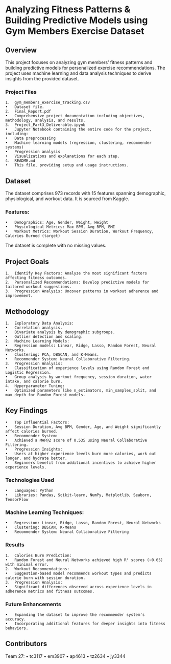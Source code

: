 # Analyzing Fitness Patterns & Building Predictive Models using Gym Members Exercise Dataset

## Overview

This project focuses on analyzing gym members’ fitness patterns and building predictive models for personalized exercise recommendations. The project uses machine learning and data analysis techniques to derive insights from the provided dataset.

### Project Files
	1.	gym_members_exercise_tracking.csv
	•	Dataset file.
	2.	Final_Report.pdf
	•	Comprehensive project documentation including objectives, methodology, analysis, and results.
	3.	Project_Part3_Deliverable.ipynb
	•	Jupyter Notebook containing the entire code for the project, including:
	•	Data preprocessing
	•	Machine learning models (regression, clustering, recommender systems)
	•	Progression analysis
	•	Visualizations and explanations for each step.
	4.	README.md
	•	This file, providing setup and usage instructions.

## Dataset

The dataset comprises 973 records with 15 features spanning demographic, physiological, and workout data. It is sourced from Kaggle.

### Features:
	•	Demographics: Age, Gender, Weight, Height
	•	Physiological Metrics: Max BPM, Avg BPM, BMI
	•	Workout Metrics: Workout Session Duration, Workout Frequency, Calories Burned (target)

The dataset is complete with no missing values.

## Project Goals
	1.	Identify Key Factors: Analyze the most significant factors affecting fitness outcomes.
	2.	Personalized Recommendations: Develop predictive models for tailored workout suggestions.
	3.	Progression Analysis: Uncover patterns in workout adherence and improvement.

## Methodology
	1.	Exploratory Data Analysis:
	•	Correlation analysis.
	•	Bivariate analysis by demographic subgroups.
	•	Outlier detection and scaling.
	2.	Machine Learning Models:
	•	Regression models: Linear, Ridge, Lasso, Random Forest, Neural Networks.
	•	Clustering: PCA, DBSCAN, and K-Means.
	•	Recommender System: Neural Collaborative Filtering.
	3.	Progression Analysis:
	•	Classification of experience levels using Random Forest and Logistic Regression.
	•	Group analysis by workout frequency, session duration, water intake, and calorie burn.
	4.	Hyperparameter Tuning:
	•	Optimized parameters like n_estimators, min_samples_split, and max_depth for Random Forest models.

## Key Findings
	•	Top Influential Factors:
	•	Session Duration, Avg BPM, Gender, Age, and Weight significantly affect calories burned.
	•	Recommender System:
	•	Achieved a MAP@2 score of 0.535 using Neural Collaborative Filtering.
	•	Progression Insights:
	•	Users at higher experience levels burn more calories, work out longer, and hydrate better.
	•	Beginners benefit from additional incentives to achieve higher experience levels.

### Technologies Used
	•	Languages: Python
	•	Libraries: Pandas, Scikit-learn, NumPy, Matplotlib, Seaborn, TensorFlow

### Machine Learning Techniques:
	•	Regression: Linear, Ridge, Lasso, Random Forest, Neural Networks
	•	Clustering: DBSCAN, K-Means
	•	Recommender System: Neural Collaborative Filtering

### Results
	1.	Calories Burn Prediction:
	•	Random Forest and Neural Networks achieved high R² scores (~0.65) with minimal error.
	2.	Workout Recommendations:
	•	Suggestion-based model recommends workout types and predicts calorie burn with session duration.
	3.	Progression Analysis:
	•	Significant differences observed across experience levels in adherence metrics and fitness outcomes.

### Future Enhancements
	•	Expanding the dataset to improve the recommender system’s accuracy.
	•	Incorporating additional features for deeper insights into fitness behaviors.

## Contributors

Team 27:
	•	tc3117
	•	em3907
	•	ap4613
	•	tz2634
	•	jy3344
